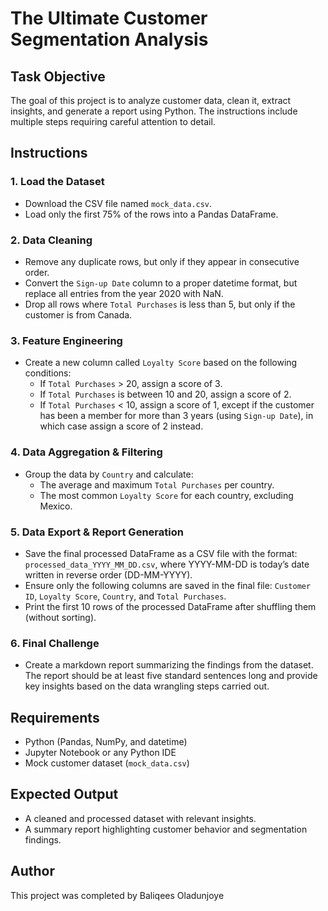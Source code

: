 # The Ultimate Customer Segmentation Analysis

## Task Objective
The goal of this project is to analyze customer data, clean it, extract insights, and generate a report using Python. The instructions include multiple steps requiring careful attention to detail.

## Instructions

### 1. Load the Dataset
- Download the CSV file named `mock_data.csv`.
- Load only the first 75% of the rows into a Pandas DataFrame.

### 2. Data Cleaning
- Remove any duplicate rows, but only if they appear in consecutive order.
- Convert the `Sign-up Date` column to a proper datetime format, but replace all entries from the year 2020 with NaN.
- Drop all rows where `Total Purchases` is less than 5, but only if the customer is from Canada.

### 3. Feature Engineering
- Create a new column called `Loyalty Score` based on the following conditions:
  - If `Total Purchases` > 20, assign a score of 3.
  - If `Total Purchases` is between 10 and 20, assign a score of 2.
  - If `Total Purchases` < 10, assign a score of 1, except if the customer has been a member for more than 3 years (using `Sign-up Date`), in which case assign a score of 2 instead.

### 4. Data Aggregation & Filtering
- Group the data by `Country` and calculate:
  - The average and maximum `Total Purchases` per country.
  - The most common `Loyalty Score` for each country, excluding Mexico.

### 5. Data Export & Report Generation
- Save the final processed DataFrame as a CSV file with the format: `processed_data_YYYY_MM_DD.csv`, where YYYY-MM-DD is today’s date written in reverse order (DD-MM-YYYY).
- Ensure only the following columns are saved in the final file: `Customer ID`, `Loyalty Score`, `Country`, and `Total Purchases`.
- Print the first 10 rows of the processed DataFrame after shuffling them (without sorting).

### 6. Final Challenge
- Create a markdown report summarizing the findings from the dataset. The report should be at least five standard sentences long and provide key insights based on the data wrangling steps carried out.

## Requirements
- Python (Pandas, NumPy, and datetime)
- Jupyter Notebook or any Python IDE
- Mock customer dataset (`mock_data.csv`)

## Expected Output
- A cleaned and processed dataset with relevant insights.
- A summary report highlighting customer behavior and segmentation findings.

## Author
This project was completed by Baliqees Oladunjoye



